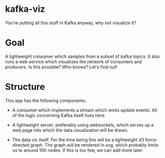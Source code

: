 # kafka-viz #

You're putting all this stuff in Kafka anyway, why not visualize it?

# Goal #

A lightweight consumer which samples from a subset of kafka topics. It also
runs a web service which visualizes the network of consumers and producers. Is
this possible?  Who knows? Let's find out!

# Structure #

This app has the following components.

- A consumer which implements a stream which emits update events. All of the
  logic concerning Kafka itself lives here.

- A lightweight server, preferably using websockets, which serves up a web page
  into which the data visualization will be drawn. 

- The data viz itself. For the time being this will be a lightweight d3
  force-directed graph. The graph will be rendered in svg, which probably
  limits us to around 100 nodes. If this is too few, we can add more later.
